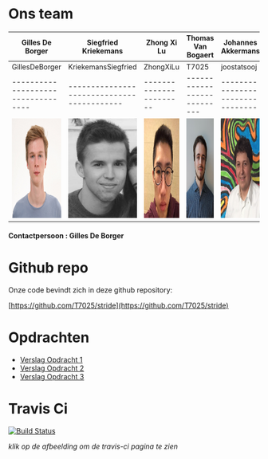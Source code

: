 # Ons team

| Gilles De Borger  | Siegfried Kriekemans | Zhong Xi Lu | Thomas Van Bogaert | Johannes Akkermans |
| ----------------- | -------------------- | ----------- | ------------------ | ------------------	 |
| GillesDeBorger | KriekemansSiegfried  | ZhongXiLu | T7025 | joostatsooj |
| ---------------------------------- | ------------------------------------------ | ----------------------- | --------------------------- | -------------------------------- |
| <img src="https://github.com/KriekemansSiegfried/KriekemansSiegfried.github.io/blob/master/images/gilles.jpg?raw=true" width="250" height="200">  | <img src="https://github.com/KriekemansSiegfried/KriekemansSiegfried.github.io/blob/master/images/siegfried.jpg?raw=true" width="150"  height="200">  | <img src="https://github.com/KriekemansSiegfried/KriekemansSiegfried.github.io/blob/master/images/zhongxi.jpg?raw=true" width="250" height="200"> | <img src="https://github.com/KriekemansSiegfried/KriekemansSiegfried.github.io/blob/master/images/thomas.jpg?raw=true" width="200"  height="200">  | <img src="https://github.com/KriekemansSiegfried/KriekemansSiegfried.github.io/blob/master/images/johannes.jpg?raw=true" width="200"  height="200">  |

#### Contactpersoon : Gilles De Borger

# Github repo

Onze code bevindt zich in deze github repository:

[https://github.com/T7025/stride](https://github.com/T7025/stride)

# Opdrachten

- [Verslag Opdracht 1](https://github.com/KriekemansSiegfried/KriekemansSiegfried.github.io/blob/master/assignment1/report.pdf)
- [Verslag Opdracht 2](https://github.com/KriekemansSiegfried/KriekemansSiegfried.github.io/blob/master/assignment2/report.pdf)
- [Verslag Opdracht 3](https://github.com/T7025/stride/blob/master/assignments/assignment3/report.pdf)

# Travis Ci

[![Build Status](https://travis-ci.com/T7025/stride.svg?token=xPifwK1xxjwRzkW1ZfyB&branch=master)](https://travis-ci.com/T7025/stride)

*klik op de afbeelding om de travis-ci pagina te zien* 
